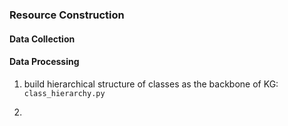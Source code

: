 ### Resource Construction

#### Data Collection

#### Data Processing
1. build hierarchical structure of classes as the backbone of KG: `class_hierarchy.py`

2.

